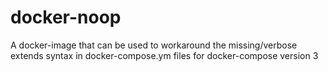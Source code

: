 # docker-noop
A docker-image that can be used to workaround the missing/verbose extends syntax in docker-compose.ym files for docker-compose version 3
